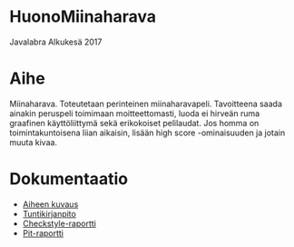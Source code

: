 # HuonoMiinaharava
Javalabra Alkukesä 2017

# Aihe
Miinaharava. Toteutetaan perinteinen miinaharavapeli. Tavoitteena saada ainakin peruspeli toimimaan moitteettomasti, luoda ei hirveän ruma graafinen käyttöliittymä sekä erikokoiset pelilaudat. Jos homma on toimintakuntoisena liian aikaisin, lisään high score -ominaisuuden ja jotain muuta kivaa.

# Dokumentaatio
* [Aiheen kuvaus](dokumentaatio/aiheenKuvausJaRakenne.md)
* [Tuntikirjanpito](dokumentaatio/tuntikirjanpito.md)
* [Checkstyle-raportti](https://htmlpreview.github.io/?https://github.com/akoivu/HuonoMiinaharava/blob/master/dokumentaatio/checkstyle/checkstyle.html)
* [Pit-raportti](https://htmlpreview.github.io/?https://github.com/akoivu/HuonoMiinaharava/blob/master/dokumentaatio/pit/201706281442/index.html)
